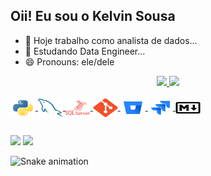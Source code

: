 ## Oii! Eu sou o Kelvin Sousa


- 🔭 Hoje trabalho como analista de dados...
- 🌱 Estudando Data Engineer...
- 😄 Pronouns: ele/dele

<div align="center">
  <a href="https://github.com/kelvinsousa">
  <img height="180em" src="https://github-readme-stats.vercel.app/api?username=kelvinsousa&show_icons=true&theme=tokyonight&include_all_commits=true&count_private=true"/>
  <img height="180em" src="https://github-readme-stats.vercel.app/api/top-langs/?username=kelvinsousa&layout=compact&langs_count=7&theme=tokyonight"/>
</div>

<div style="display: inline_block"><br>
  <img align="center" alt="Kelvin-Python" height="30" width="40" src="https://raw.githubusercontent.com/devicons/devicon/master/icons/python/python-original.svg">
  <img align="center" alt="Kelvin-MySQL" height="30" width="40" src="https://github.com/devicons/devicon/blob/master/icons/mysql/mysql-plain.svg">
  <img align="center" alt="Kelvin-SQLServer" height="30" width="40" src="https://github.com/devicons/devicon/blob/master/icons/microsoftsqlserver/microsoftsqlserver-plain-wordmark.svg">
  <img align="center" alt="Kelvin-Git" height="30" width="40" src="https://github.com/devicons/devicon/blob/master/icons/git/git-original.svg">
  <img align="center" alt="Kelvin-Bitbucket" height="30" width="40" src="https://github.com/devicons/devicon/blob/master/icons/bitbucket/bitbucket-original.svg">
  <img align="center" alt="Kelvin-Bitbucket" height="30" width="40" src="https://github.com/devicons/devicon/blob/master/icons/jira/jira-original.svg">
  <img align="center" alt="Kelvin-Bitbucket" height="30" width="40" src="https://github.com/devicons/devicon/blob/master/icons/markdown/markdown-original.svg">
  
</div>

##
 
<div> 
  <a href = "mailto:sousa.kelvin@outlook.com"><img src="https://img.shields.io/badge/Microsoft_Outlook-0078D4?style=for-the-badge&logo=microsoft-outlook&logoColor=white"></a>
  <a href="https://www.linkedin.com/in/kelvinsousa/" target="_blank"><img src="https://img.shields.io/badge/-LinkedIn-%230077B5?style=for-the-badge&logo=linkedin&logoColor=white" target="_blank"></a> 
  
  ![Snake animation](https://github.com/kelvinsousa/kelvinsousa/blob/output/github-contribution-grid-snake.svg)
 
</div>
